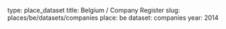 type: place_dataset
title: Belgium / Company Register
slug: places/be/datasets/companies
place: be
dataset: companies
year: 2014
